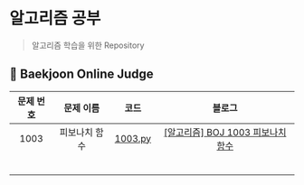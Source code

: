 # 알고리즘 공부
> 알고리즘 학습을 위한 Repository

## 🧷 Baekjoon Online Judge

|문제 번호|문제 이름|코드|블로그|
|:-:|:-:|:-:|:-:|
|1003|피보나치 함수|[1003.py](https://github.com/isayaksh/Algorithm/blob/main/BaekJoon/1003.py)|[[알고리즘] BOJ 1003 피보나치 함수](https://velog.io/@isayaksh/%EC%95%8C%EA%B3%A0%EB%A6%AC%EC%A6%98-BOJ-1003-%ED%94%BC%EB%B3%B4%EB%82%98%EC%B9%98-%ED%95%A8%EC%88%98)|
|||||
|||||
|||||
|||||
|||||
|||||
